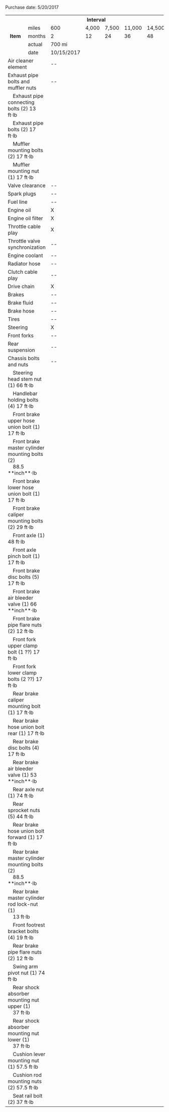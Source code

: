 Purchase date: 5/20/2017

<table width="100%">
  <tr>
    <th rowspan="5">Item</th>
    <th colspan="6" style="text-align:center;">Interval</th>
  </tr>
  <tr>
    <td width="11%">miles</td>
    <td width="11%">600</td>
    <td width="11%">4,000</td>
    <td width="11%">7,500</td>
    <td width="11%">11,000</td>
    <td width="11%">14,500</td>
  </tr>
  <tr>
    <td>months</td>
    <td>2</td>
    <td>12</td>
    <td>24</td>
    <td>36</td>
    <td>48</td>
  </tr>

  <tr>
    <td>actual</td>
    <td>700 mi</td>
    <td></td>
    <td></td>
    <td></td>
    <td></td>
  </tr>

  <tr>
    <td>date</td>
    <td>10/15/2017</td>
    <td></td>
    <td></td>
    <td></td>
    <td></td>
  </tr>

  <tr>
    <td colspan="2">Air cleaner element</td>
    <td>--</td>
    <td></td>
    <td></td>
    <td></td>
    <td></td>
  </tr>

  <tr>
    <td colspan="2">Exhaust pipe bolts and muffler nuts</td>
    <td>--</td>
    <td></td>
    <td></td>
    <td></td>
    <td></td>
  </tr>

  <tr>
    <td colspan="2">&emsp;Exhaust pipe connecting bolts (2) 13 ft⋅lb</td>
    <td></td>
    <td></td>
    <td></td>
    <td></td>
    <td></td>
  </tr>

  <tr>
    <td colspan="2">&emsp;Exhaust pipe bolts (2) 17 ft⋅lb</td>
    <td></td>
    <td></td>
    <td></td>
    <td></td>
    <td></td>
  </tr>

  <tr>
    <td colspan="2">&emsp;Muffler mounting bolts (2) 17 ft⋅lb</td>
    <td></td>
    <td></td>
    <td></td>
    <td></td>
    <td></td>
  </tr>

  <tr>
    <td colspan="2">&emsp;Muffler mounting nut (1) 17 ft⋅lb</td>
    <td></td>
    <td></td>
    <td></td>
    <td></td>
    <td></td>
  </tr>

  <tr>
    <td colspan="2">Valve clearance</td>
    <td>--</td>
    <td></td>
    <td></td>
    <td></td>
    <td></td>
  </tr>

  <tr>
    <td colspan="2">Spark plugs</td>
    <td>--</td>
    <td></td>
    <td></td>
    <td></td>
    <td></td>
  </tr>

  <tr>
    <td colspan="2">Fuel line</td>
    <td>--</td>
    <td></td>
    <td></td>
    <td></td>
    <td></td>
  </tr>

  <tr>
    <td colspan="2">Engine oil</td>
    <td>X</td>
    <td></td>
    <td></td>
    <td></td>
    <td></td>
  </tr>

  <tr>
    <td colspan="2">Engine oil filter</td>
    <td>X</td>
    <td></td>
    <td></td>
    <td></td>
    <td></td>
  </tr>

  <tr>
    <td colspan="2">Throttle cable play</td>
    <td>X</td>
    <td></td>
    <td></td>
    <td></td>
    <td></td>
  </tr>

  <tr>
    <td colspan="2">Throttle valve synchronization</td>
    <td>--</td>
    <td></td>
    <td></td>
    <td></td>
    <td></td>
  </tr>

  <tr>
    <td colspan="2">Engine coolant</td>
    <td>--</td>
    <td></td>
    <td></td>
    <td></td>
    <td></td>
  </tr>

  <tr>
    <td colspan="2">Radiator hose</td>
    <td>--</td>
    <td></td>
    <td></td>
    <td></td>
    <td></td>
  </tr>

  <tr>
    <td colspan="2">Clutch cable play</td>
    <td>--</td>
    <td></td>
    <td></td>
    <td></td>
    <td></td>
  </tr>

  <tr>
    <td colspan="2">Drive chain</td>
    <td>X</td>
    <td></td>
    <td></td>
    <td></td>
    <td></td>
  </tr>

  <tr>
    <td colspan="2">Brakes</td>
    <td>--</td>
    <td></td>
    <td></td>
    <td></td>
    <td></td>
  </tr>

  <tr>
    <td colspan="2">Brake fluid</td>
    <td>--</td>
    <td></td>
    <td></td>
    <td></td>
    <td></td>
  </tr>

  <tr>
    <td colspan="2">Brake hose</td>
    <td>--</td>
    <td></td>
    <td></td>
    <td></td>
    <td></td>
  </tr>

  <tr>
    <td colspan="2">Tires</td>
    <td>--</td>
    <td></td>
    <td></td>
    <td></td>
    <td></td>
  </tr>

  <tr>
    <td colspan="2">Steering</td>
    <td>X</td>
    <td></td>
    <td></td>
    <td></td>
    <td></td>
  </tr>

  <tr>
    <td colspan="2">Front forks</td>
    <td>--</td>
    <td></td>
    <td></td>
    <td></td>
    <td></td>
  </tr>

  <tr>
    <td colspan="2">Rear suspension</td>
    <td>--</td>
    <td></td>
    <td></td>
    <td></td>
    <td></td>
  </tr>

  <tr>
    <td colspan="2">Chassis bolts and nuts</td>
    <td>--</td>
    <td></td>
    <td></td>
    <td></td>
    <td></td>
  </tr>

  <tr>
    <td colspan="2">&emsp;Steering head stem nut (1) 66 ft⋅lb</td>
    <td></td>
    <td></td>
    <td></td>
    <td></td>
    <td></td>
  </tr>

  <tr>
    <td colspan="2">&emsp;Handlebar holding bolts (4) 17 ft⋅lb</td>
    <td></td>
    <td></td>
    <td></td>
    <td></td>
    <td></td>
  </tr>

  <tr>
    <td colspan="2">&emsp;Front brake upper hose union bolt (1) 17 ft⋅lb</td>
    <td></td>
    <td></td>
    <td></td>
    <td></td>
    <td></td>
  </tr>

  <tr>
    <td colspan="2">&emsp;Front brake master cylinder mounting bolts (2)<br>&emsp;88.5 **inch**⋅lb</td>
    <td></td>
    <td></td>
    <td></td>
    <td></td>
    <td></td>
  </tr>

  <tr>
    <td colspan="2">&emsp;Front brake lower hose union bolt (1) 17 ft⋅lb</td>
    <td></td>
    <td></td>
    <td></td>
    <td></td>
    <td></td>
  </tr>

  <tr>
    <td colspan="2">&emsp;Front brake caliper mounting bolts (2) 29 ft⋅lb</td>
    <td></td>
    <td></td>
    <td></td>
    <td></td>
    <td></td>
  </tr>

  <tr>
    <td colspan="2">&emsp;Front axle (1) 48 ft⋅lb</td>
    <td></td>
    <td></td>
    <td></td>
    <td></td>
    <td></td>
  </tr>

  <tr>
    <td colspan="2">&emsp;Front axle pinch bolt (1) 17 ft⋅lb</td>
    <td></td>
    <td></td>
    <td></td>
    <td></td>
    <td></td>
  </tr>

  <tr>
    <td colspan="2">&emsp;Front brake disc bolts (5) 17 ft⋅lb</td>
    <td></td>
    <td></td>
    <td></td>
    <td></td>
    <td></td>
  </tr>

  <tr>
    <td colspan="2">&emsp;Front brake air bleeder valve (1) 66 **inch**⋅lb</td>
    <td></td>
    <td></td>
    <td></td>
    <td></td>
    <td></td>
  </tr>

  <tr>
    <td colspan="2">&emsp;Front brake pipe flare nuts (2) 12 ft⋅lb</td>
    <td></td>
    <td></td>
    <td></td>
    <td></td>
    <td></td>
  </tr>

  <tr>
    <td colspan="2">&emsp;Front fork upper clamp bolt (1 ??) 17 ft⋅lb</td>
    <td></td>
    <td></td>
    <td></td>
    <td></td>
    <td></td>
  </tr>

  <tr>
    <td colspan="2">&emsp;Front fork lower clamp bolts (2 ??) 17 ft⋅lb</td>
    <td></td>
    <td></td>
    <td></td>
    <td></td>
    <td></td>
  </tr>

  <tr>
    <td colspan="2">&emsp;Rear brake caliper mounting bolt (1) 17 ft⋅lb</td>
    <td></td>
    <td></td>
    <td></td>
    <td></td>
    <td></td>
  </tr>

  <tr>
    <td colspan="2">&emsp;Rear brake hose union bolt rear (1) 17 ft⋅lb</td>
    <td></td>
    <td></td>
    <td></td>
    <td></td>
    <td></td>
  </tr>

  <tr>
    <td colspan="2">&emsp;Rear brake disc bolts (4) 17 ft⋅lb</td>
    <td></td>
    <td></td>
    <td></td>
    <td></td>
    <td></td>
  </tr>

  <tr>
    <td colspan="2">&emsp;Rear brake air bleeder valve (1) 53 **inch**⋅lb</td>
    <td></td>
    <td></td>
    <td></td>
    <td></td>
    <td></td>
  </tr>

  <tr>
    <td colspan="2">&emsp;Rear axle nut (1) 74 ft⋅lb</td>
    <td></td>
    <td></td>
    <td></td>
    <td></td>
    <td></td>
  </tr>

  <tr>
    <td colspan="2">&emsp;Rear sprocket nuts (5) 44 ft⋅lb</td>
    <td></td>
    <td></td>
    <td></td>
    <td></td>
    <td></td>
  </tr>

  <tr>
    <td colspan="2">&emsp;Rear brake hose union bolt forward (1) 17 ft⋅lb</td>
    <td></td>
    <td></td>
    <td></td>
    <td></td>
    <td></td>
  </tr>

  <tr>
    <td colspan="2">&emsp;Rear brake master cylinder mounting bolts (2)<br>&emsp;88.5 **inch**⋅lb</td>
    <td></td>
    <td></td>
    <td></td>
    <td></td>
    <td></td>
  </tr>

  <tr>
    <td colspan="2">&emsp;Rear brake master cylinder rod lock-nut (1)<br>&emsp;13 ft⋅lb</td>
    <td></td>
    <td></td>
    <td></td>
    <td></td>
    <td></td>
  </tr>

  <tr>
    <td colspan="2">&emsp;Front footrest bracket bolts (4) 19 ft⋅lb</td>
    <td></td>
    <td></td>
    <td></td>
    <td></td>
    <td></td>
  </tr>

  <tr>
    <td colspan="2">&emsp;Rear brake pipe flare nuts (2) 12 ft⋅lb</td>
    <td></td>
    <td></td>
    <td></td>
    <td></td>
    <td></td>
  </tr>

  <tr>
    <td colspan="2">&emsp;Swing arm pivot nut (1) 74 ft⋅lb</td>
    <td></td>
    <td></td>
    <td></td>
    <td></td>
    <td></td>
  </tr>

  <tr>
    <td colspan="2">&emsp;Rear shock absorber mounting nut upper (1)<br>&emsp;37 ft⋅lb</td>
    <td></td>
    <td></td>
    <td></td>
    <td></td>
    <td></td>
  </tr>

  <tr>
    <td colspan="2">&emsp;Rear shock absorber mounting nut lower (1)<br>&emsp;37 ft⋅lb</td>
    <td></td>
    <td></td>
    <td></td>
    <td></td>
    <td></td>
  </tr>

  <tr>
    <td colspan="2">&emsp;Cushion lever mounting nut (1) 57.5 ft⋅lb</td>
    <td></td>
    <td></td>
    <td></td>
    <td></td>
    <td></td>
  </tr>

  <tr>
    <td colspan="2">&emsp;Cushion rod mounting nuts (2) 57.5 ft⋅lb</td>
    <td></td>
    <td></td>
    <td></td>
    <td></td>
    <td></td>
  </tr>

  <tr>
    <td colspan="2">&emsp;Seat rail bolt (2) 37 ft⋅lb</td>
    <td></td>
    <td></td>
    <td></td>
    <td></td>
    <td></td>
  </tr>
</table>
